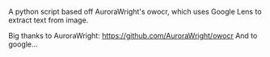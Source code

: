 A python script based off AuroraWright's owocr, which uses Google Lens to extract text from image.

Big thanks to AuroraWright: https://github.com/AuroraWright/owocr
And to google...
